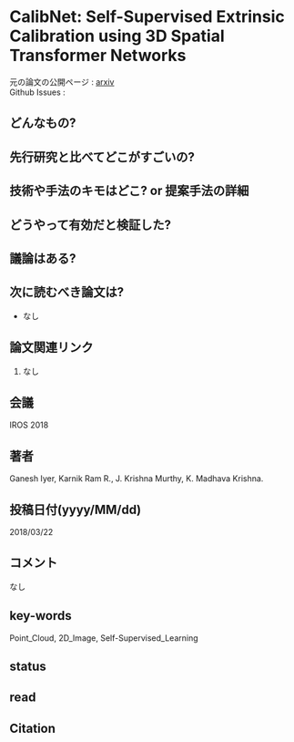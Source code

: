 # CalibNet: Self-Supervised Extrinsic Calibration using 3D Spatial Transformer Networks

元の論文の公開ページ : [arxiv](https://arxiv.org/abs/1803.08181)  
Github Issues : 

## どんなもの?

## 先行研究と比べてどこがすごいの?

## 技術や手法のキモはどこ? or 提案手法の詳細

## どうやって有効だと検証した?

## 議論はある?

## 次に読むべき論文は?
- なし

## 論文関連リンク
1. なし

## 会議
IROS 2018

## 著者
Ganesh Iyer, Karnik Ram R., J. Krishna Murthy, K. Madhava Krishna.

## 投稿日付(yyyy/MM/dd)
2018/03/22

## コメント
なし

## key-words
Point_Cloud, 2D_Image, Self-Supervised_Learning

## status


## read

## Citation
